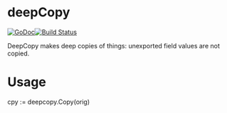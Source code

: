 deepCopy
========
[![GoDoc](https://godoc.org/github.com/mohae/deepcopy?status.svg)](https://godoc.org/github.com/mohae/deepcopy)[![Build Status](https://travis-ci.org/mohae/deepcopy.png)](https://travis-ci.org/mohae/deepcopy)

DeepCopy makes deep copies of things: unexported field values are not copied.

# Usage
cpy := deepcopy.Copy(orig)
